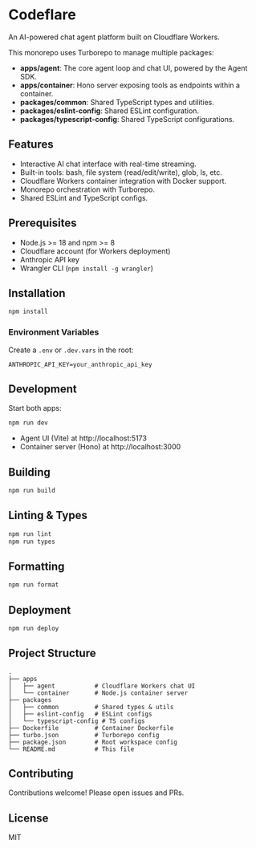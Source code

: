 # Codeflare

An AI-powered chat agent platform built on Cloudflare Workers.

This monorepo uses Turborepo to manage multiple packages:

- **apps/agent**: The core agent loop and chat UI, powered by the Agent SDK.
- **apps/container**: Hono server exposing tools as endpoints within a container.
- **packages/common**: Shared TypeScript types and utilities.
- **packages/eslint-config**: Shared ESLint configuration.
- **packages/typescript-config**: Shared TypeScript configurations.

## Features

- Interactive AI chat interface with real-time streaming.
- Built-in tools: bash, file system (read/edit/write), glob, ls, etc.
- Cloudflare Workers container integration with Docker support.
- Monorepo orchestration with Turborepo.
- Shared ESLint and TypeScript configs.

## Prerequisites

- Node.js >= 18 and npm >= 8
- Cloudflare account (for Workers deployment)
- Anthropic API key
- Wrangler CLI (`npm install -g wrangler`)

## Installation

```bash
npm install
```

### Environment Variables

Create a `.env` or `.dev.vars` in the root:

```env
ANTHROPIC_API_KEY=your_anthropic_api_key
```

## Development

Start both apps:

```bash
npm run dev
```

- Agent UI (Vite) at http://localhost:5173
- Container server (Hono) at http://localhost:3000

## Building

```bash
npm run build
```

## Linting & Types

```bash
npm run lint
npm run types
```

## Formatting

```bash
npm run format
```

## Deployment

```bash
npm run deploy
```

## Project Structure

```
.
├── apps
│   ├── agent           # Cloudflare Workers chat UI
│   └── container       # Node.js container server
├── packages
│   ├── common          # Shared types & utils
│   ├── eslint-config   # ESLint configs
│   └── typescript-config # TS configs
├── Dockerfile          # Container Dockerfile
├── turbo.json          # Turborepo config
├── package.json        # Root workspace config
└── README.md           # This file
```

## Contributing

Contributions welcome! Please open issues and PRs.

## License

MIT
